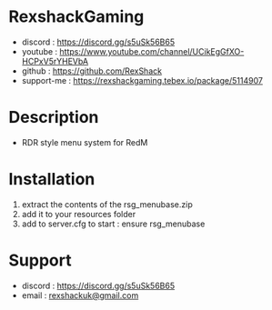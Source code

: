 # RexshackGaming
- discord : https://discord.gg/s5uSk56B65
- youtube : https://www.youtube.com/channel/UCikEgGfXO-HCPxV5rYHEVbA
- github : https://github.com/RexShack
- support-me : https://rexshackgaming.tebex.io/package/5114907

# Description
- RDR style menu system for RedM

# Installation
1. extract the contents of the rsg_menubase.zip
2. add it to your resources folder
3. add to server.cfg to start : ensure rsg_menubase

# Support
- discord : https://discord.gg/s5uSk56B65
- email : rexshackuk@gmail.com